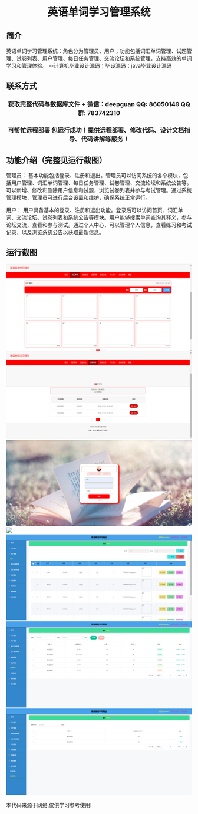 <p><h1 align="center">英语单词学习管理系统</h1></p>

## 简介
英语单词学习管理系统：角色分为管理员、用户；功能包括词汇单词管理、试题管理、试卷列表、用户管理、每日任务管理、交流论坛和系统管理，支持高效的单词学习和管理体验。    --计算机毕业设计源码；毕设源码；java毕业设计源码


## 联系方式
<p><h3 align="center">获取完整代码与数据库文件 + 微信：deepguan QQ: 86050149 QQ群: 783742310</h3></p>
<p><h3 align="center">可帮忙远程部署 包运行成功！提供远程部署、修改代码、设计文档指导、代码讲解等服务！</h3></p>

## 功能介绍（完整见运行截图）
管理员： 基本功能包括登录、注册和退出。管理员可以访问系统的各个模块，包括用户管理、词汇单词管理、每日任务管理、试卷管理、交流论坛和系统公告等。可以新增、修改和删除用户信息和试题，浏览试卷列表并参与考试管理。通过系统管理模块，管理员可进行后台设置和维护，确保系统正常运行。

用户： 用户具备基本的登录、注册和退出功能。登录后可以访问首页、词汇单词、交流论坛、试卷列表和系统公告等模块。用户能够搜索单词查询其释义，参与论坛交流，查看和参与测试。通过个人中心，可以管理个人信息，查看练习和考试记录，以及浏览系统公告以获取最新信息。


## 运行截图
![](imgs/588112-20230707140128150-2038139714.png)
![](imgs/588112-20230707140132524-676040639.png)
![](imgs/588112-20230707140136439-1406447503.png)
![](imgs/588112-20230707140149049-238816823.png)
![](imgs/588112-20230707140207880-1938029789.png)
![](imgs/588112-20230707140212527-125077902.png)
![](imgs/588112-20230707140216423-1630975538.png)

<p>本代码来源于网络,仅供学习参考使用!</p>
